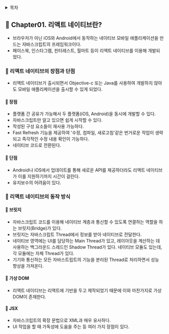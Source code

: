 <details>
<summary>목차</summary>

- 📗 Chapter01. 리액트 네이티브란? [🔗](#-Chapter01.-리액트-네이티브란?)
  - 📖 리액트 네이티브의 장점과 단점 [🔗](#-리액트-네이티브의-장점과-단점)
    - 🔖 장점 [🔗](#-장점)
    - 🔖 단점 [🔗](#-단점)
  - 📖 리액트 네이티브의 동작 방식 [🔗](#-리액트-네이티브의-동작-방식)
    - 🔖 브릿지 [🔗](#-브릿지)
    - 🔖 가상 DOM [🔗](#-가상-DOM)
    - 🔖 JSX [🔗](#-JSX)

</details>

## 📗 Chapter01. 리액트 네이티브란?

- 브라우저가 아닌 iOS와 Android에서 동작하는 네이티브 모바일 애플리케이션을 만드는 자바스크립트의 프레임워크이다.
- 페이스북, 인스타그램, 핀터레스트, 월마트 등이 리액트 네이티브를 이용해 개발되었다.

### 📖 리액트 네이티브의 장점과 단점

- 리액트 네이티브가 출시되면서 Objective-c 또는 Java를 사용하여 개발하지 않아도 모바일 애플리케이션을 출시할 수 있게 되었다.

#### 🔖 장점

- 플랫폼 간 공유가 가능해서 두 플랫폼(iOS, Android)을 동시에 개발할 수 있다.
- 자바스크립트만 알고 있으면 쉽게 시작할 수 있다.
- 작성된 구성 요소들이 재사용 가능하다.
- Fast Refresh 기능을 제공하여 '수정, 컴파일, 새로고침'같은 번거로운 작업이 생략되고 즉각적인 수정 내용 확인이 가능하다.
- 네이티브 코드로 전환된다.

#### 🔖 단점

- Android나 iOS에서 업데이트를 통해 새로운 API를 제공하더라도 리액트 네이티브가 이를 지원하기까지 시간이 걸린다.
- 유지보수의 어려움이 있다.

### 📖 리액트 네이티브의 동작 방식

#### 🔖 브릿지

- 자바스크립트 코드를 이용해 네이티브 계층과 통신할 수 있도록 연결하는 역할을 하는 브릿지(Bridge)가 있다.
- 브릿지는 자바스크립트 Thread에서 정보를 받아 네이티브로 전달한다.
- 네이티브 영역에는 UI를 담당하는 Main Thread가 있고, 레이아웃을 계산하는 데 사용하는 백그라운드 스레드인 Shadow Thread가 있다. 네이티브 모듈도 있는데, 각 모듈에는 자체 Thread가 있다.
- 기기와 통신하는 모든 자바스트립트의 기능을 분리된 Thread로 처리하면서 성능 향상을 가져온다.

#### 🔖 가상 DOM

- 리액트 네이티브는 리액트에 기반을 두고 제작되었기 때문에 이와 마찬가지로 가상 DOM이 존재한다.

#### 🔖 JSX

- 자바스크립트의 확장 문법으로 XML과 매우 유사하다.
- UI 작업을 할 때 가독성에 도움을 주는 등 여러 가지 장점이 있다.
